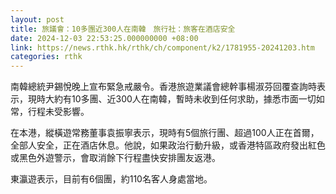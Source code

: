 ```yaml
---
layout: post
title: 旅議會：10多團近300人在南韓　旅行社：旅客在酒店安全　
date: 2024-12-03 22:53:25.000000000 +08:00
link: https://news.rthk.hk/rthk/ch/component/k2/1781955-20241203.htm
categories: rthk
---
```


南韓總統尹錫悅晚上宣布緊急戒嚴令。香港旅遊業議會總幹事楊淑芬回覆查詢時表示，現時大約有10多團、近300人在南韓，暫時未收到任何求助，據悉市面一切如常，行程未受影響。

在本港，縱橫遊常務董事袁振寧表示，現時有5個旅行團、超過100人正在首爾，全部人安全，正在酒店休息。他說，如果政治行動升級，或香港特區政府發出紅色或黑色外遊警示，會取消餘下行程盡快安排團友返港。

東瀛遊表示，目前有6個團，約110名客人身處當地。
